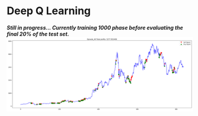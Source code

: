 <head>
    <h1> Deep Q Learning </h1>
<head>

<div class = "Summary">
    <h5> Still in progress... Currently training 1000 phase before evaluating the final 20% of the test set. <br>
    <img src="images/Episode_40.png" alt="demo">
    </h5>
    

</div>